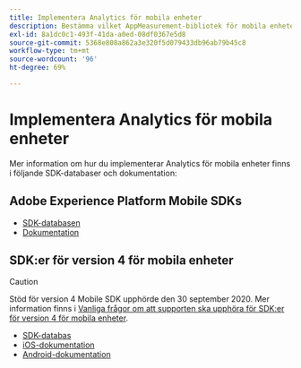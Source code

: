 ```yaml
---
title: Implementera Analytics för mobila enheter
description: Bestämma vilket AppMeasurement-bibliotek för mobila enheter som ska användas.
exl-id: 8a1dc0c1-493f-41da-a0ed-08df0367e5d8
source-git-commit: 5368e808a862a3e320f5d079433db96ab79b45c8
workflow-type: tm+mt
source-wordcount: '96'
ht-degree: 69%

---
```


# Implementera Analytics för mobila enheter

Mer information om hur du implementerar Analytics för mobila enheter finns i följande SDK-databaser och dokumentation:

## Adobe Experience Platform Mobile SDKs

* [SDK-databasen](https://github.com/Adobe-Marketing-Cloud/aep-sdks-documentation)
* [Dokumentation](https://aep-sdks.gitbook.io/docs/)

## SDK:er för version 4 för mobila enheter

>[!CAUTION]
>
>Stöd för version 4 Mobile SDK upphörde den 30 september 2020. Mer information finns i [Vanliga frågor om att supporten ska upphöra för SDK:er för version 4 för mobila enheter](https://aep-sdks.gitbook.io/docs/version-4-sdk-end-of-support-faq).

* [SDK-databas](https://github.com/Adobe-Marketing-Cloud/mobile-services/tree/master/sdks)
* [iOS-dokumentation](https://experienceleague.adobe.com/docs/mobile-services/ios/overview.html)
* [Android-dokumentation](https://experienceleague.adobe.com/docs/mobile-services/android/overview.html)

